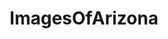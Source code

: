 ---
title: ImagesOfArizona
crosslinks:
- EarthPorn
- pics
- phoenix
- arizona
- whatsthisbug
- imagesofnetwork
- Tucson
- itookapicture
- ASU
- mildlyinteresting
- funny
- azdiamondbacks
- whatsthisplant
- CampingandHiking
- hiking
- spiders
- SkyPorn
- aww
- travel
- OldSchoolCool
---